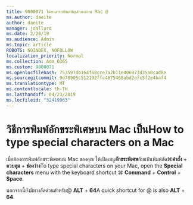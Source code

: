 ```yaml
---
title: 9000071 ไม่สามารถพิมพ์สัญลักษณ์บน Mac @
ms.author: daeite
author: daeite
manager: joallard
ms.date: 2/28/19
ms.audience: Admin
ms.topic: article
ROBOTS: NOINDEX, NOFOLLOW
localization_priority: Normal
ms.collection: Adm_O365
ms.custom: 9000071
ms.openlocfilehash: 753597db164f68cce7a2b11e406973d35a0cad8e
ms.sourcegitcommit: 9d78905c512192ffc4675468abd2efc5f2e4baf4
ms.translationtype: MT
ms.contentlocale: th-TH
ms.lasthandoff: 04/23/2019
ms.locfileid: "32419963"
---
```

# <a name="how-to-type-special-characters-on-a-mac"></a><span data-ttu-id="4dd0a-102">วิธีการพิมพ์อักขระพิเศษบน Mac เป็น</span><span class="sxs-lookup"><span data-stu-id="4dd0a-102">How to type special characters on a Mac</span></span>

<span data-ttu-id="4dd0a-103">เมื่อต้องการพิมพ์อักขระพิเศษบน Mac ของคุณ ให้เปิดเมนู**อักขระพิเศษ**กับแป้นพิมพ์ลัด⌘**คำสั่ง** + **ควบคุม** + **ช่องว่าง**</span><span class="sxs-lookup"><span data-stu-id="4dd0a-103">To type special characters on your Mac, open the **Special characters** menu with the keyboard shortcut ⌘ **Command** + **Control** + **Space**.</span></span>

<span data-ttu-id="4dd0a-104">นอกจากนี้ยังมีทางลัดด่วนสำหรับ@ **ALT** + **64**</span><span class="sxs-lookup"><span data-stu-id="4dd0a-104">A quick shortcut for @ is also **ALT** + **64**.</span></span>